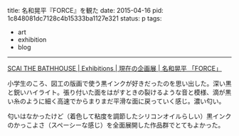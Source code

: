 title: 名和晃平『FORCE』を観た
date: 2015-04-16
pid: 1c848081dc7128c4b15333ba1127e321
status: p
tags:
- art
- exhibition
- blog
---

[SCAI THE BATHHOUSE | Exhibitions | 現在の企画展 | 名和晃平 「FORCE」][1]

 小学生のころ、図工の版画で使う黒インクが好きだったのを思い出した。深い黒と鋭いハイライト。張り付いた面をはがすときの裂けるような音と模様、滴が黒い糸のように細く高速でからまりまだ平滑な面に戻っていく感じ。濃い匂い。

匂いはなかったけど（着色して粘度を調節したシリコンオイルらしい）黒インクのかっこよさ（スペーシーな感じ）を全面展開した作品群でとてもよかった。

[1]:	http://www.scaithebathhouse.com/ja/exhibitions/2015/02/kohei_nawa_force/
